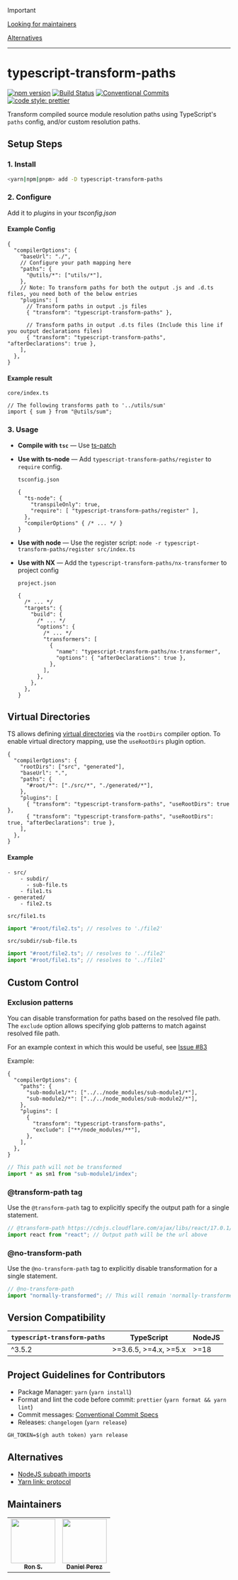 > [!IMPORTANT]
> [Looking for maintainers](https://github.com/LeDDGroup/typescript-transform-paths/issues/439)
>
> [Alternatives](https://github.com/LeDDGroup/typescript-transform-paths/issues/438)

---

# typescript-transform-paths

[![npm version](https://img.shields.io/npm/v/typescript-transform-paths.svg)](https://www.npmjs.com/package/typescript-transform-paths)
[![Build Status](https://img.shields.io/endpoint.svg?url=https%3A%2F%2Factions-badge.atrox.dev%2FLeDDGroup%2Ftypescript-transform-paths%2Fbadge%3Fref%3Dmaster&style=flat)](https://actions-badge.atrox.dev/LeDDGroup/typescript-transform-paths/goto?ref=master)
[![Conventional Commits](https://img.shields.io/badge/Conventional%20Commits-1.0.0-yellow.svg)](https://conventionalcommits.org)
[![code style: prettier](https://img.shields.io/badge/code_style-prettier-ff69b4.svg?style=flat-square)](https://github.com/prettier/prettier)

Transform compiled source module resolution paths using TypeScript's `paths` config, and/or custom resolution paths.

## Setup Steps

### 1. Install

```sh
<yarn|npm|pnpm> add -D typescript-transform-paths
```

### 2. Configure

Add it to _plugins_ in your _tsconfig.json_

#### Example Config

```jsonc
{
  "compilerOptions": {
    "baseUrl": "./",
    // Configure your path mapping here
    "paths": {
      "@utils/*": ["utils/*"],
    },
    // Note: To transform paths for both the output .js and .d.ts files, you need both of the below entries
    "plugins": [
      // Transform paths in output .js files
      { "transform": "typescript-transform-paths" },

      // Transform paths in output .d.ts files (Include this line if you output declarations files)
      { "transform": "typescript-transform-paths", "afterDeclarations": true },
    ],
  },
}
```

#### Example result

`core/index.ts`

```tsx
// The following transforms path to '../utils/sum'
import { sum } from "@utils/sum";
```

### 3. Usage

- **Compile with `tsc`** — Use [ts-patch](https://github.com/nonara/ts-patch)

- **Use with ts-node** — Add `typescript-transform-paths/register` to `require` config.

  `tsconfig.json`

  ```jsonc
  {
    "ts-node": {
      "transpileOnly": true,
      "require": [ "typescript-transform-paths/register" ],
    },
    "compilerOptions" { /* ... */ }
  }
  ```

- **Use with node** — Use the register script: `node -r typescript-transform-paths/register src/index.ts`

- **Use with NX** — Add the `typescript-transform-paths/nx-transformer` to project config

  `project.json`

  ```jsonc
  {
    /* ... */
    "targets": {
      "build": {
        /* ... */
        "options": {
          /* ... */
          "transformers": [
            {
              "name": "typescript-transform-paths/nx-transformer",
              "options": { "afterDeclarations": true },
            },
          ],
        },
      },
    },
  }
  ```

## Virtual Directories

TS allows defining
[virtual directories](https://www.typescriptlang.org/docs/handbook/module-resolution.html#virtual-directories-with-rootdirs)
via the `rootDirs` compiler option.
To enable virtual directory mapping, use the `useRootDirs` plugin option.

```jsonc
{
  "compilerOptions": {
    "rootDirs": ["src", "generated"],
    "baseUrl": ".",
    "paths": {
      "#root/*": ["./src/*", "./generated/*"],
    },
    "plugins": [
      { "transform": "typescript-transform-paths", "useRootDirs": true },
      { "transform": "typescript-transform-paths", "useRootDirs": true, "afterDeclarations": true },
    ],
  },
}
```

#### Example

```
- src/
    - subdir/
      - sub-file.ts
    - file1.ts
- generated/
    - file2.ts
```

`src/file1.ts`

```ts
import "#root/file2.ts"; // resolves to './file2'
```

`src/subdir/sub-file.ts`

```ts
import "#root/file2.ts"; // resolves to '../file2'
import "#root/file1.ts"; // resolves to '../file1'
```

## Custom Control

### Exclusion patterns

You can disable transformation for paths based on the resolved file path. The `exclude` option allows specifying glob
patterns to match against resolved file path.

For an example context in which this would be useful, see [Issue #83](https://github.com/LeDDGroup/typescript-transform-paths/issues/83)

Example:

```jsonc
{
  "compilerOptions": {
    "paths": {
      "sub-module1/*": ["../../node_modules/sub-module1/*"],
      "sub-module2/*": ["../../node_modules/sub-module2/*"],
    },
    "plugins": [
      {
        "transform": "typescript-transform-paths",
        "exclude": ["**/node_modules/**"],
      },
    ],
  },
}
```

```ts
// This path will not be transformed
import * as sm1 from "sub-module1/index";
```

### @transform-path tag

Use the `@transform-path` tag to explicitly specify the output path for a single statement.

```ts
// @transform-path https://cdnjs.cloudflare.com/ajax/libs/react/17.0.1/umd/react.production.min.js
import react from "react"; // Output path will be the url above
```

### @no-transform-path

Use the `@no-transform-path` tag to explicitly disable transformation for a single statement.

```ts
// @no-transform-path
import "normally-transformed"; // This will remain 'normally-transformed', even though it has a different value in paths config
```

## Version Compatibility

| `typescript-transform-paths` | TypeScript            | NodeJS |
| ---------------------------- | --------------------- | ------ |
| ^3.5.2                       | >=3.6.5, >=4.x, >=5.x | >=18   |

## Project Guidelines for Contributors

- Package Manager: `yarn` (`yarn install`)
- Format and lint the code before commit: `prettier` (`yarn format && yarn lint`)
- Commit messages: [Conventional Commit Specs](https://www.conventionalcommits.org/en/v1.0.0/)
- Releases: `changelogen` (`yarn release`)

```shell
GH_TOKEN=$(gh auth token) yarn release
```

## Alternatives

- [NodeJS subpath imports](https://nodejs.org/api/packages.html#subpath-imports)
- [Yarn link: protocol](https://yarnpkg.com/protocol/link)

## Maintainers

<!-- prettier-ignore-start -->
<!-- markdownlint-disable -->
<table>
  <tr>
    <td align="center"><a href="https://github.com/nonara"><img src="https://avatars0.githubusercontent.com/u/1427565?v=4" width="100px;" alt=""/><br /><sub><b>Ron S.</b></sub></a></td>
    <td align="center"><a href="https://github.com/danielpza"><img src="https://avatars2.githubusercontent.com/u/17787042?v=4" width="100px;" alt=""/><br /><sub><b>Daniel Perez</b></sub></a></td>
  </tr>
</table>
